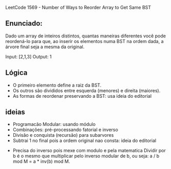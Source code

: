  LeetCode 1569 - Number of Ways to Reorder Array to Get Same BST

## Enunciado:

Dado um array de inteiros distintos, quantas maneiras diferentes você pode reordená-lo para que,
ao inserir os elementos numa BST na ordem dada, a árvore final seja a mesma da original.

Input: [2,1,3]
Output: 1

## Lógica

- O primeiro elemento define a raiz da BST.
- Os outros são divididos entre esquerda (menores) e direita (maiores).
- As formas de reordenar preservando a BST: usa ideia do editorial

## ideias

- Programacão Modular: usando módulo 
- Combinações: pré-processando fatorial e inverso
- Divisão e conquista (recursão) para subarvores
- Subtrai 1 no final pois a ordem original nao consta: ideia do editorial

* Precisa do inverso pois mexe com modulo e pela matematica Dividir por b é o mesmo que multiplicar pelo inverso modular de b, ou seja: a / b mod M = a * inv(b) mod M.
